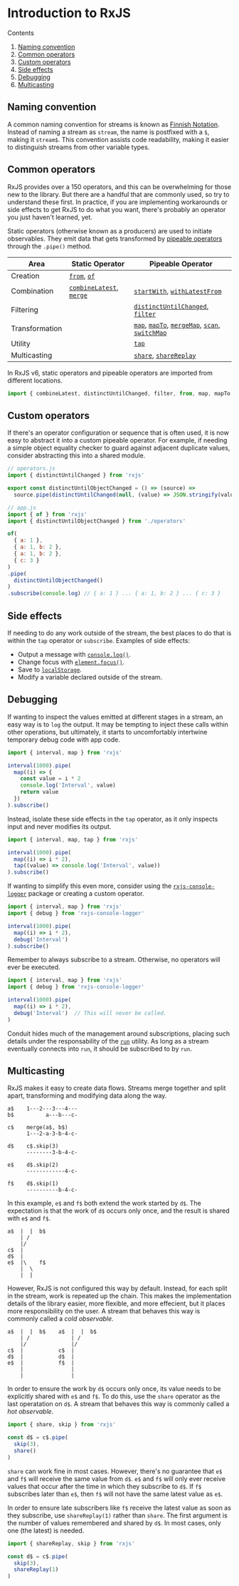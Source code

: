 # Introduction to RxJS

Contents

1. [Naming convention](#naming-convention)
2. [Common operators](#common-operators)
3. [Custom operators](#custom-operators)
4. [Side effects](#side-effects)
5. [Debugging](#debugging)
6. [Multicasting](#multicasting)

## Naming convention

A common naming convention for streams is known as [Finnish Notation](https://medium.com/@benlesh/observables-and-finnish-notation-df8356ed1c9b). Instead of naming a stream as `stream`, the name is postfixed with a `$`, making it `stream$`. This convention assists code readability, making it easier to distinguish streams from other variable types.

## Common operators

RxJS provides over a 150 operators, and this can be overwhelming for those new to the library. But there are a handful that are commonly used, so try to understand these first. In practice, if you are implementing workarounds or side effects to get RxJS to do what you want, there's probably an operator you just haven't learned, yet.

Static operators (otherwise known as a producers) are used to initiate observables. They emit data that gets transformed by [pipeable operators](https://github.com/ReactiveX/rxjs/blob/6.2.1/doc/pipeable-operators.md) through the `.pipe()` method.

| Area | Static Operator | Pipeable Operator |
| --- | --- | --- |
| Creation | [`from`], [`of`] | |
| Combination | [`combineLatest`], [`merge`] | [`startWith`], [`withLatestFrom`] |
| Filtering | | [`distinctUntilChanged`], [`filter`] |
| Transformation | | [`map`], [`mapTo`], [`mergeMap`], [`scan`], [`switchMap`] |
| Utility | | [`tap`] |
| Multicasting | | [`share`], [`shareReplay`] |

[`combineLatest`]: http://reactivex.io/rxjs/class/es6/Observable.js~Observable.html#static-method-combineLatest
[`distinctUntilChanged`]: http://reactivex.io/rxjs/class/es6/Observable.js~Observable.html#instance-method-distinctUntilChanged
[`filter`]: http://reactivex.io/rxjs/class/es6/Observable.js~Observable.html#instance-method-filter
[`from`]: http://reactivex.io/rxjs/class/es6/Observable.js~Observable.html#static-method-from
[`map`]: http://reactivex.io/rxjs/class/es6/Observable.js~Observable.html#instance-method-map
[`mapTo`]: http://reactivex.io/rxjs/class/es6/Observable.js~Observable.html#instance-method-mapTo
[`merge`]: http://reactivex.io/rxjs/class/es6/Observable.js~Observable.html#static-method-merge
[`mergeMap`]: http://reactivex.io/rxjs/class/es6/Observable.js~Observable.html#instance-method-mergeMap
[`of`]: http://reactivex.io/rxjs/class/es6/Observable.js~Observable.html#static-method-of
[`scan`]: http://reactivex.io/rxjs/class/es6/Observable.js~Observable.html#instance-method-scan
[`share`]: http://reactivex.io/rxjs/class/es6/Observable.js~Observable.html#instance-method-share
[`shareReplay`]: http://reactivex.io/rxjs/class/es6/Observable.js~Observable.html#instance-method-shareReplay
[`startWith`]: http://reactivex.io/rxjs/class/es6/Observable.js~Observable.html#instance-method-startWith
[`switchMap`]: http://reactivex.io/rxjs/class/es6/Observable.js~Observable.html#instance-method-switchMap
[`tap`]: http://reactivex.io/rxjs/class/es6/Observable.js~Observable.html#instance-method-do
[`withLatestFrom`]: http://reactivex.io/rxjs/class/es6/Observable.js~Observable.html#instance-method-withLatestFrom

In RxJS v6, static operators and pipeable operators are imported from different locations.

```js
import { combineLatest, distinctUntilChanged, filter, from, map, mapTo, merge, mergeMap, of } from 'rxjs'
```

## Custom operators

If there's an operator configuration or sequence that is often used, it is now easy to abstract it into a custom pipeable operator. For example, if needing a simple object equality checker to guard against adjacent duplicate values, consider abstracting this into a shared module.

```js
// operators.js
import { distinctUntilChanged } from 'rxjs'

export const distinctUntilObjectChanged = () => (source) =>
  source.pipe(distinctUntilChanged(null, (value) => JSON.stringify(value)))

// app.js
import { of } from 'rxjs'
import { distinctUntilObjectChanged } from './operators'

of(
  { a: 1 },
  { a: 1, b: 2 },
  { a: 1, b: 2 },
  { c: 3 }
)
.pipe(
  distinctUntilObjectChanged()
)
.subscribe(console.log) // { a: 1 } ... { a: 1, b: 2 } ... { c: 3 }
```

## Side effects

If needing to do any work outside of the stream, the best places to do that is within the `tap` operator or `subscribe`. Examples of side effects:

* Output a message with [`console.log()`](https://developer.mozilla.org/en-US/docs/Web/API/Console/log).
* Change focus with [`element.focus()`](https://developer.mozilla.org/en-US/docs/Web/API/HTMLElement/focus).
* Save to [`localStorage`](https://developer.mozilla.org/en-US/docs/Web/API/Window/localStorage).
* Modify a variable declared outside of the stream.

## Debugging

If wanting to inspect the values emitted at different stages in a stream, an easy way is to `log` the output. It may be tempting to inject these calls within other operations, but ultimately, it starts to uncomfortably intertwine temporary debug code with app code.

```js
import { interval, map } from 'rxjs'

interval(1000).pipe(
  map((i) => {
    const value = i * 2
    console.log('Interval', value)
    return value
  })
).subscribe()
```

Instead, isolate these side effects in the `tap` operator, as it only inspects input and never modifies its output.

```js
import { interval, map, tap } from 'rxjs'

interval(1000).pipe(
  map((i) => i * 2),
  tap((value) => console.log('Interval', value))
).subscribe()
```

If wanting to simplify this even more, consider using the [`rxjs-console-logger`](https://github.com/donaldaverill/rxjs-console-logger-operator) package or creating a custom operator.

```js
import { interval, map } from 'rxjs'
import { debug } from 'rxjs-console-logger'

interval(1000).pipe(
  map((i) => i * 2),
  debug('Interval')
).subscribe()
```

Remember to always subscribe to a stream. Otherwise, no operators will ever be executed.

```js
import { interval, map } from 'rxjs'
import { debug } from 'rxjs-console-logger'

interval(1000).pipe(
  map((i) => i * 2),
  debug('Interval')  // This will never be called.
)
```

Conduit hides much of the management around subscriptions, placing such details under the responsability of the [`run`](../packages/conduit-rxjs/#run) utility. As long as a stream eventually connects into `run`, it should be subscribed to by `run`.

## Multicasting

RxJS makes it easy to create data flows. Streams merge together and split apart, transforming and modifying data along the way.

```
a$    1---2---3---4---
b$          a---b---c-

c$    merge(a$, b$)
      1---2-a-3-b-4-c-

d$    c$.skip(3)
      --------3-b-4-c-

e$    d$.skip(2)
      ------------4-c-

f$    d$.skip(1)
      ----------b-4-c-
```

In this example, `e$` and `f$` both extend the work started by `d$`. The expectation is that the work of `d$` occurs only once, and the result is shared with `e$` and `f$`.

```
a$  |  |  b$
    | /
    |/
c$  |
d$  |
e$  |\    f$
    |  \
    |  |
```

However, RxJS is not configured this way by default. Instead, for each split in the stream, work is repeated up the chain. This makes the implementation details of the library easier, more flexible, and more effecient, but it places more responsibility on the user. A stream that behaves this way is commonly called a *cold observable*.

```
a$  |  |  b$    a$  |  |  b$
    | /             | /
    |/              |/
c$  |           c$  |
d$  |           d$  |
e$  |           f$  |
    |               |
    |               |
```

In order to ensure the work by `d$` occurs only once, its value needs to be explicitly shared with `e$` and `f$`. To do this, use the `share` operator as the last operatation on `d$`. A stream that behaves this way is commonly called a *hot observable*.

```js
import { share, skip } from 'rxjs'

const d$ = c$.pipe(
  skip(3),
  share()
)
```

`share` can work fine in most cases. However, there's no guarantee that `e$` and `f$` will receive the same value from `d$`. `e$` and `f$` will only ever receive values that occur after the time in which they subscribe to `d$`. If `f$` subscribes later than `e$`, then `f$` will not have the same latest value as `e$`.

In order to ensure late subscribers like `f$` receive the latest value as soon as they subscribe, use `shareReplay(1)` rather than `share`. The first argument is the number of values remembered and shared by `d$`. In most cases, only one (the latest) is needed.

```js
import { shareReplay, skip } from 'rxjs'

const d$ = c$.pipe(
  skip(3),
  shareReplay(1)
)
```

